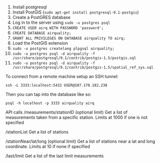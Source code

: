  1. Install postgresql
 2. Install PostGIS (`sudo apt-get install postgresql-9.1-postgis`)
 3. Create a PostGRES database
   1. Log in to the server using `sudo -u postgres psql`
   2. `CREATE USER airq WITH PASSWORD 'password';`
   3. `CREATE DATABASE airquality;`
   4. `GRANT ALL PRIVILEGES ON DATABASE airquality TO airq;`
 4. Load the PostGIS extension
   1. `sudo -u postgres createlang plpgsql airquality;`
   2. `sudo -u postgres psql -d airquality -f /usr/share/postgresql/9.1/contrib/postgis-1.5/postgis.sql`
   3. `sudo -u postgres psql -d airquality -f /usr/share/postgresql/9.1/contrib/postgis-1.5/spatial_ref_sys.sql`


To connect from a remote machine setup an SSH tunnel:

    ssh -L 3333:localhost:5432 USER@107.170.182.238

Then you can tap into the database like so:

    psql -h localhost -p 3333 airquality airq


API calls
/measurements/stationID (optional limit)
	Get a list of measurements taken from a specific station. Limits at 1000 if one is not specified

/stationList
	Get a list of stations

/stationNear/lat/long (optional limit)
	Get a list of stations near a lat and long coordinate. Limits at 10 if none if specified

/last/limit
	Get a list of the last limit measurements

